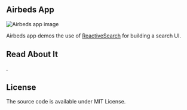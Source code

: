 ## Airbeds App

![Airbeds app image](https://i.imgur.com/HgHypc8.png)

Airbeds app demos the use of [ReactiveSearch](https://github.com/appbaseio/reactivesearch) for building a search UI.

## Read About It

.

## License

The source code is available under MIT License.


